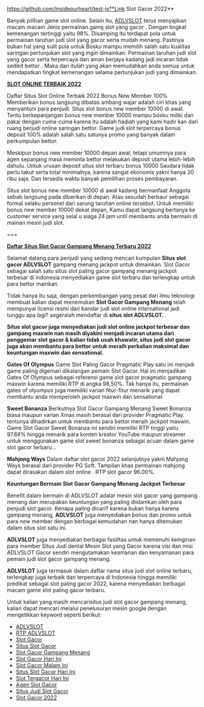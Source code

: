 https://github.com/insideourheart/test-js**Link Slot Gacor 2022**

  


Banyak pilihan game slot online. Selain itu, [ADLVSLOT](https://magic.ly/adlvadmin) terus menyajikan macam macam Jenis permainan gamę slot yang gacor . Dengan tingkat kemenangan tertinggi yaitu 98%. Disamping itu terdapat pola untuk permainan taruhan judi slot yang gacor serta mudah menang. Pastinya bukan hal yang sulit pula untuk Bosku mampu memilih salah satu kualitas saringan pertunjukan slot yang ingin dimainkan. Permainan taruhan judi slot yang gacor serta terpercaya dan aman berjaya kadang jadi incaran tidak sedikit bettor . Maka dari itulah yang akan memudahkan anda semua untuk mendapatkan tingkat kemenangan selama pertunjukan judi yang dimainkan.

  

[**SLOT ONLINE TERBAIK 2022**](https://magic.ly/adlvadmin)

  

Daftar Situs Slot Online Terbaik 2022 Bonus New Member 100% Memberikan bonus langsung dibatas ambang wajar adalah ciri khas yang menyantuni para penjudi. Situs slot bonus new member 10000 di awal. Tentu berkepanjangan bonus new member 10000 mampu bosku miliki dan pakai dengan cuma-cuma karena itu adalah hadiah yang kami hadir kan dari ruang berjudi online saringan bettor. Game judi slot terpercaya bonus deposit 100% adalah salah satu satunya promo yang banyak dalam perkumpulan bettor.

Meskipun bonus new member 10000 depan awal, tetapi umumnya para agen sepanjang masa meminta bettor melakukan deposit utama lebih-lebih dahulu. Untuk urusan deposit situs slot terbaru bonus 10000 Saudara tidak perlu takut serta total minimalnya, karena sangat ekonomis yakni hanya 20 ribu saja. Dan tersedia waktu banyak pemilihan proses pembayaran.

Situs slot bonus new member 10000 di awal kadang bermanfaat Anggota sebab langsung pada diberikan di depan. Atau sesudah berbaur sebagai formal selaku personel dari sarung taruhan online tersebut. Untuk memiliki bonus new member 10000 dekat depan, Kamu dapat langsung bertanya ke customer service yang selal u siaga 24 jam until membantu anda bermain di mainan mesin judi slot.

  

===

[**Daftar Situs Slot Gacor Gampang Menang Terbaru 2022**](https://magic.ly/adlvadmin)

Selamat datang para penjudi yang sedang mencari kumpulan **Situs slot gacor ADLVSLOT** gampang menang jackpot untuk dimainkan. Slot Gacor sebagai salah satu situs slot paling gacor gampang menang jackpot terbesar di indonesia menyediakan game slot terbaru dan terlengkap untuk para bettor mainkan.

Tidak hanya itu saja, dengan perkembangan yang pesat dari ilmu teknologi membuat kalian dapat menemukan **Slot Gacor Gampang Menang** telah mempunyai licensi resmi dari bandar judi slot online international jadi tunggu apa lagi? segeralah mendaftar di **situs slot ADLVSLOT.**

  

**Situs slot gacor juga menyediakan judi slot online jackpot terbesar dan gampang maxwin nan masih diyakini menjadi incaran utama dari penggemar slot gacor & kalian tidak usah khawatir, situs judi slot gacor juga akan membantu para bettor untuk meraih perkalian maksimal dan keuntungan maxwin dan sensational.**

**Gates Of Olympus** Game Slot Paling Gacor Pragmatic Play satu ini menjadi game paling digemari dikalangan pemain Slot Gacor. Hal ini menjadikan Gates Of Olympus sebagai referensi game slot gacor pragmatic gampang maxwin karena memiliki RTP di angka 98,50%. Tak hanya itu, permainan gates of olyumpus juga memiliki varian fitur-fitur menarik yang dapat membantu anda memperoleh jackpot maxwin dan sensational.

**Sweet Bonanza** Berikutnya Slot Gacor Gampang Menang Sweet Bonanza biasa maupun varian Xmas masih berasal dari provider Pragmatic Play. tentunya dihadirkan untuk membantu para bettor meraih jackpot maxwin. Game Slot Gacor Sweet Bonanza ini sendiri memiliki RTP tinggi yaitu 97.68% hingga menarik para konten kreator YouTube maupun streamer untuk menggunakan game slot sweet bonanza sebagai acuan dalam game slot gacor terbaru…

**Mahjong Ways** Dalam daftar slot gacor 2022 selanjutnya yakni Mahjong Ways berasal dari provider PG Soft. Tampilan khas permainan mahjong dapat dirasakan dalam slot online . RTP slot gacor 96.00%.

**Keuntungan Bermain Slot Gacor Gampang Menang Jackpot Terbesar**

Benefit dalam bermain di ADLVSLOT adalar mesin slot gacor yang gampang menang dan merupakan keuntungan yang paling diidamkan oleh para penjudi slot gacor. Kenapa paling dicari? karena bukan hanya karena gampang menang, **ADLVSLOT** juga menyediakan bonus dan promo untuk para new member dengan berbagai kemudahan nan hanya ditemukan dalam situs slot satu ini.

**ADLVSLOT** juga menyediakan berbagai fasilitas untuk memenuhi keinginan para member Situs Judi dental Mesin Slot yang Gacor karena visi dan misi ADLVSLOT Gacor sendiri mengutamakan keamanan dan kenyamanan para pemain judi slot gacor gampang menang.

**ADLVSLOT** juga termasuk dalam daftar nama situs judi slot online terbaru, terlengkap juga terbaik dan terpercaya di Indonesia hingga memiliki predikat sebagai slot paling gacor 2022, karena menyediakan berbagai macam game slot paling gacor terbaru.

Untuk kalian yang masih mencarisitus judi slot gacor gampang menang, kalian dapat mencari melalui penelusuran mesin google dengan mengetikkan keyword seperti berikut:

  

  

*   [ADLVSLOT](https://magic.ly/adlvadmin)
*   [RTP ADLVSLOT](https://magic.ly/adlvadmin)
*   [Slot Gacor](https://magic.ly/adlvadmin)
*   [Situs Slot Gacor](https://magic.ly/adlvadmin)
*   [Slot Gacor Gampang Menang](https://magic.ly/adlvadmin)
*   [Slot Gacor Hari Ini](https://magic.ly/adlvadmin)
*   [Slot Gacor Malam Ini](https://magic.ly/adlvadmin)
*   [Situs Slot Gacor Hari Ini](https://magic.ly/adlvadmin)
*   [Slot Tergacor Hari Ini](https://magic.ly/adlvadmin)
*   [Agen Slot Gacor](https://magic.ly/adlvadmin)
*   [Situs Judi Slot Gacor](https://magic.ly/adlvadmin)
*   [Slot Gacor 2022](https://magic.ly/adlvadmin)

